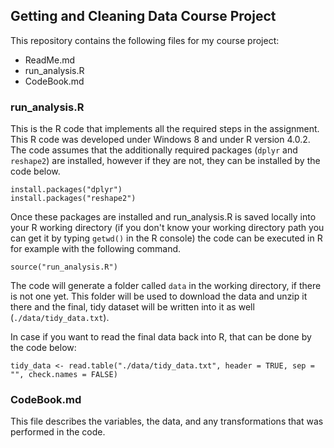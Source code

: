 ## Getting and Cleaning Data Course Project

This repository contains the following files for my course project:
* ReadMe.md 
* run_analysis.R
* CodeBook.md

### run_analysis.R

This is the R code that implements all the required steps in the assignment. This R code was developed under Windows 8 and under R version 4.0.2. The code assumes that the additionally required packages (`dplyr` and `reshape2`) are installed, however if they are not, they can be installed by the code below.

<!-- -->

    install.packages("dplyr")
    install.packages("reshape2")
    
Once these packages are installed and run_analysis.R is saved locally into your R working directory (if you don't know your working directory path you can get it by typing `getwd()` in the R console) the code can be executed in R for example with the following command.

    source("run_analysis.R")

The code will generate a folder called `data` in the working directory, if there is not one yet. This folder will be used to download the data and unzip it there and the final, tidy dataset will be written into it as well (`./data/tidy_data.txt`).

In case if you want to read the final data back into R, that can be done by the code below:

    tidy_data <- read.table("./data/tidy_data.txt", header = TRUE, sep = "", check.names = FALSE)


### CodeBook.md

This file describes the variables, the data, and any transformations that was performed in the code.
